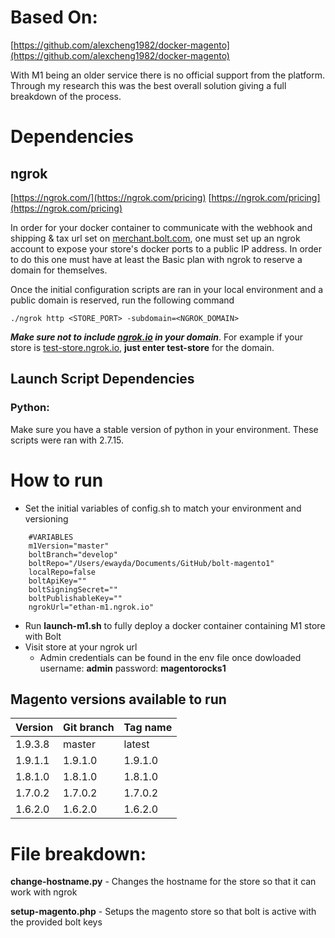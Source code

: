 # Based On:

[https://github.com/alexcheng1982/docker-magento](https://github.com/alexcheng1982/docker-magento)

With M1 being an older service there is no official support from the platform. Through my research this was the best overall solution giving a full breakdown of the process.

# Dependencies

## ngrok

[https://ngrok.com/](https://ngrok.com/pricing)
[https://ngrok.com/pricing](https://ngrok.com/pricing)

In order for your docker container to communicate with the webhook and shipping & tax url set on [merchant.bolt.com](http://merchant.bolt.com/), one must set up an ngrok account to expose your store's docker ports to a public IP address. In order to do this one must have at least the Basic plan with ngrok to reserve a domain for themselves. 

Once the initial configuration scripts are ran in your local environment and a public domain is reserved, run the following command 

    ./ngrok http <STORE_PORT> -subdomain=<NGROK_DOMAIN>

***Make sure not to include [ngrok.io](http://ngrok.io) in your domain***. For example if your store is [test-store.ngrok.io](http://test-store.ngrok.io), **just enter test-store** for the domain. 

## Launch Script Dependencies

### Python:

Make sure you have a stable version of python in your environment. These scripts were ran with 2.7.15.

# **How to run**

- Set the initial variables of config.sh to match your environment and versioning
```
    #VARIABLES
    m1Version="master"
    boltBranch="develop"
    boltRepo="/Users/ewayda/Documents/GitHub/bolt-magento1"
    localRepo=false
    boltApiKey=""
    boltSigningSecret=""
    boltPublishableKey=""
    ngrokUrl="ethan-m1.ngrok.io"
```

- Run **launch-m1.sh** to fully deploy a docker container containing M1 store with Bolt
- Visit store at your ngrok url
    - Admin credentials can be found in the env file once dowloaded username: **admin** password: **magentorocks1**

## **Magento versions available to run**

Version | Git branch | Tag name
--------| ---------- |---------
1.9.3.8 | master     | latest
1.9.1.1 | 1.9.1.0    | 1.9.1.0
1.8.1.0 | 1.8.1.0    | 1.8.1.0
1.7.0.2 | 1.7.0.2    | 1.7.0.2
1.6.2.0 | 1.6.2.0    | 1.6.2.0

# File breakdown:

**change-hostname.py**  - Changes the hostname for the store so that it can work with ngrok

**setup-magento.php** - Setups the magento store so that bolt is active with the provided bolt keys
